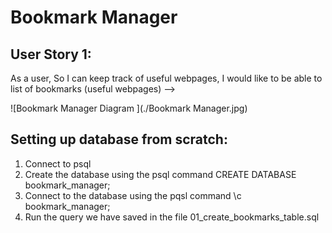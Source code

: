 # Bookmark Manager
## User Story 1:

As a user,
So I can keep track of useful webpages,
I would like to be able to list of bookmarks (useful webpages) -->

![Bookmark Manager Diagram ](./Bookmark Manager.jpg)

## Setting up database from scratch:

1. Connect to psql
2. Create the database using the psql command CREATE DATABASE bookmark_manager;
2. Connect to the database using the pqsl command \c bookmark_manager;
3. Run the query we have saved in the file 01_create_bookmarks_table.sql
